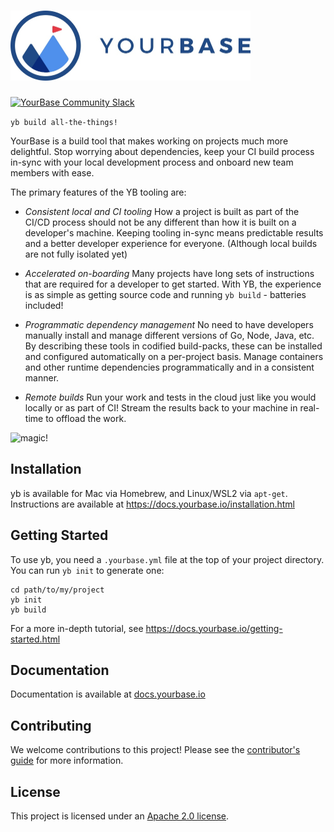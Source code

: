<h1><img alt="YourBase" src="docs/images/logo-on-white.jpg" width="384" height="112"></h1>

[![YourBase Community Slack](https://img.shields.io/badge/slack-@yourbase/community-blue.svg?logo=slack)](https://slack.yourbase.io)

`yb build all-the-things!`

YourBase is a build tool that makes working on projects much more delightful. Stop worrying
about dependencies, keep your CI build process in-sync with your local
development process and onboard new team members with ease.

The primary features of the YB tooling are:

* *Consistent local and CI tooling* How a project is built as part of the
  CI/CD process should not be any different than how it is built on a
  developer's machine. Keeping tooling in-sync means predictable results and 
  a better developer experience for everyone. (Although local builds are not 
  fully isolated yet)

* *Accelerated on-boarding* Many projects have long sets of instructions that 
  are required for a developer to get started. With YB, the experience is as 
  simple as getting source code and running `yb build` - batteries included!

* *Programmatic dependency management* No need to have developers manually
  install and manage different versions of Go, Node, Java, etc. By describing
  these tools in codified build-packs, these can be installed and configured 
  automatically on a per-project basis. Manage containers and other runtime 
  dependencies programmatically and in a consistent manner. 

* *Remote builds* Run your work and tests in the cloud just like you would 
  locally or as part of CI! Stream the results back to your machine in real-time
  to offload the work.

![magic!](http://www.reactiongifs.com/r/mgc.gif)

## Installation

yb is available for Mac via Homebrew, and Linux/WSL2 via `apt-get`.
Instructions are available at https://docs.yourbase.io/installation.html

## Getting Started

To use yb, you need a `.yourbase.yml` file at the top of your project directory.
You can run `yb init` to generate one:

```shell
cd path/to/my/project
yb init
yb build
```

For a more in-depth tutorial, see https://docs.yourbase.io/getting-started.html

## Documentation

Documentation is available at [docs.yourbase.io](https://docs.yourbase.io/)

## Contributing 

We welcome contributions to this project! Please see the [contributor's guide][]
for more information. 

[contributor's guide]: CONTRIBUTING.md

## License 

This project is licensed under an [Apache 2.0 license](LICENSE.md).
